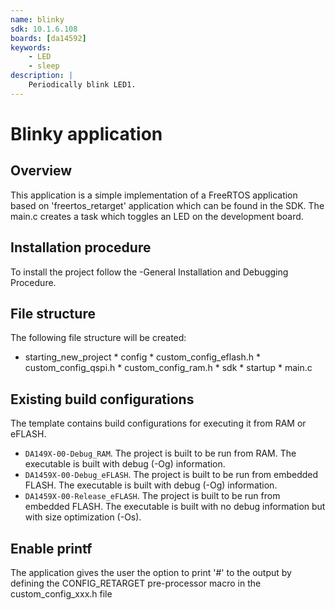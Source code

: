 ```yaml
---
name: blinky
sdk: 10.1.6.108
boards: [da14592]
keywords:
    - LED
    - sleep
description: |
    Periodically blink LED1.
---
```


Blinky application
===============================

## Overview

This application is a simple implementation of a FreeRTOS application based on 'freertos_retarget' application which can be found in the SDK.
The main.c creates a task which toggles an LED on the development board.

## Installation procedure

To install the project follow the -General Installation and Debugging Procedure.

## File structure

The following file structure will be created:

* starting_new_project
        * config
        		* custom_config_eflash.h 
                * custom_config_qspi.h
                * custom_config_ram.h
        * sdk
        * startup
        * main.c

## Existing build configurations

The template contains build configurations for executing it from RAM or eFLASH. 

- `DA149X-00-Debug_RAM`. The project is built to be run from RAM. The executable is built with debug (-Og) information.
- `DA1459X-00-Debug_eFLASH`. The project is built to be run from embedded FLASH. The executable is built with debug (-Og) information.
- `DA1459X-00-Release_eFLASH`. The project is built to be run from embedded FLASH. The executable is built with no debug information but with size optimization (-Os).

## Enable printf

The application gives the user the option to print '#' to the output by defining the CONFIG_RETARGET pre-processor macro in the custom_config_xxx.h file
